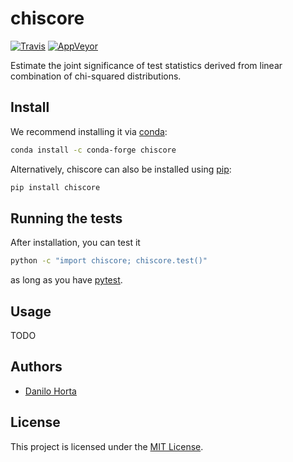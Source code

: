 # chiscore

[![Travis](https://img.shields.io/travis/com/limix/chiscore.svg?style=flat-square&label=linux%20%2F%20macos%20build)](https://travis-ci.com/limix/chiscore) [![AppVeyor](https://img.shields.io/appveyor/ci/Horta/chiscore.svg?style=flat-square&label=windows%20build)](https://ci.appveyor.com/project/Horta/chiscore)

Estimate the joint significance of test statistics derived from linear combination
of chi-squared distributions.

## Install

We recommend installing it via
[conda](http://conda.pydata.org/docs/index.html):

```bash
conda install -c conda-forge chiscore
```

Alternatively, chiscore can also be installed using
[pip](https://pypi.python.org/pypi/pip):

```bash
pip install chiscore
```

## Running the tests

After installation, you can test it

```bash
python -c "import chiscore; chiscore.test()"
```

as long as you have [pytest](https://docs.pytest.org/en/latest/).

## Usage

TODO

## Authors

* [Danilo Horta](https://github.com/horta)

## License

This project is licensed under the [MIT License](https://raw.githubusercontent.com/limix/chiscore/master/LICENSE.md).
